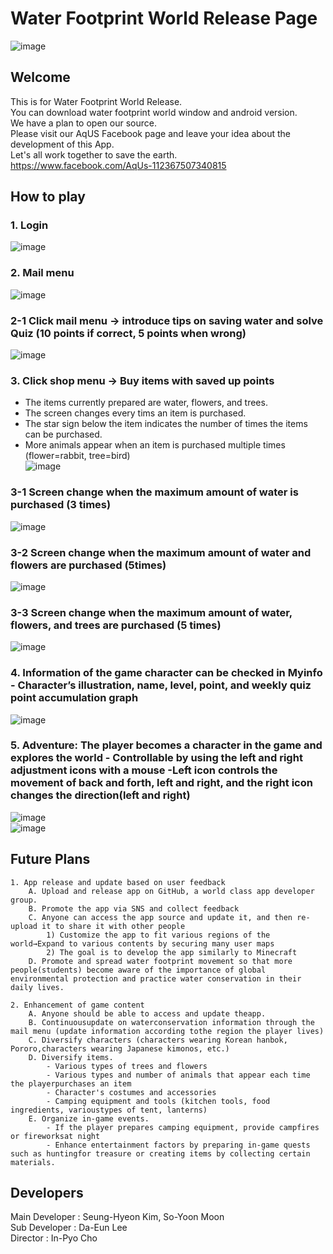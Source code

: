 # Water Footprint World Release Page

![image](https://user-images.githubusercontent.com/69389633/97096463-aba50400-16a7-11eb-84de-0d0964b81492.png)

## Welcome
This is for Water Footprint World Release.  
You can download water footprint world window and android version.  
We have a plan to open our source.  
Please visit our AqUS Facebook page and leave your idea about the development of this App.  
Let's all work together to save the earth.  
https://www.facebook.com/AqUs-112367507340815  

## How to play

### 1. Login
![image](https://user-images.githubusercontent.com/69389633/98173069-c7c16480-1f35-11eb-977e-c6c8d63eb375.png)

### 2. Mail menu
![image](https://user-images.githubusercontent.com/69389633/98173074-cc861880-1f35-11eb-8030-5d6359078415.png)

### 2-1 Click mail menu → introduce tips on saving water and solve Quiz (10 points if correct, 5 points when wrong)  
![image](https://user-images.githubusercontent.com/69389633/98172569-effc9380-1f34-11eb-81d7-13f539993fb1.png)

### 3. Click shop menu → Buy items with saved up points  
  - The items currently prepared are water, flowers, and trees.  
  - The screen changes every tims an item is purchased.  
  - The star sign below the item indicates the number of times the items can be purchased.    
  - More animals appear when an item is purchased multiple times (flower=rabbit, tree=bird)    
![image](https://user-images.githubusercontent.com/69389633/98173089-d3149000-1f35-11eb-828d-a66f74d26448.png)  

### 3-1 Screen change when the maximum amount of water is purchased (3 times)  
![image](https://user-images.githubusercontent.com/69389633/98173092-d6a81700-1f35-11eb-8a3c-d7c105daa184.png)  

### 3-2 Screen change when the maximum amount of water and flowers are purchased (5times)  
![image](https://user-images.githubusercontent.com/69389633/98173098-da3b9e00-1f35-11eb-8579-69d79495e2bf.png)  

### 3-3 Screen change when the maximum amount of water, flowers, and trees are purchased (5 times)  
![image](https://user-images.githubusercontent.com/69389633/98173113-df005200-1f35-11eb-8e68-e3eda6283dd5.png)  

### 4. Information of the game character can be checked in Myinfo - Character’s illustration, name, level, point, and weekly quiz point accumulation graph
![image](https://user-images.githubusercontent.com/69389633/98173123-e32c6f80-1f35-11eb-9da8-a77b4319dc1f.png)  

### 5. Adventure: The player becomes a character in the game and explores the world - Controllable by using the left and right adjustment icons with a mouse -Left icon controls the movement of back and forth, left and right, and the right icon changes the direction(left and right)
![image](https://user-images.githubusercontent.com/69389633/98173142-ea537d80-1f35-11eb-989c-640c088ab140.png)  
![image](https://user-images.githubusercontent.com/69389633/98173157-efb0c800-1f35-11eb-8fd7-48a3c98c4338.png)  

## Future Plans
```
1. App release and update based on user feedback  
    A. Upload and release app on GitHub, a world class app developer group.  
    B. Promote the app via SNS and collect feedback  
    C. Anyone can access the app source and update it, and then re-upload it to share it with other people  
        1) Customize the app to fit various regions of the world→Expand to various contents by securing many user maps  
        2) The goal is to develop the app similarly to Minecraft  
    D. Promote and spread water footprint movement so that more people(students) become aware of the importance of global environmental protection and practice water conservation in their daily lives.  
    
2. Enhancement of game content  
    A. Anyone should be able to access and update theapp.  
    B. Continuousupdate on waterconservation information through the mail menu (update information according tothe region the player lives)  
    C. Diversify characters (characters wearing Korean hanbok, Pororo,characters wearing Japanese kimonos, etc.)  
    D. Diversify items.  
        - Various types of trees and flowers  
        - Various types and number of animals that appear each time the playerpurchases an item  
        - Character's costumes and accessories  
        - Camping equipment and tools (kitchen tools, food ingredients, varioustypes of tent, lanterns)  
    E. Organize in-game events.  
        - If the player prepares camping equipment, provide campfires or fireworksat night  
        - Enhance entertainment factors by preparing in-game quests such as huntingfor treasure or creating items by collecting certain materials.   
```
## Developers
Main Developer : Seung-Hyeon Kim, So-Yoon Moon  
Sub Developer : Da-Eun Lee  
Director : In-Pyo Cho  

